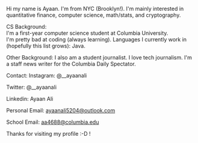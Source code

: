 Hi my name is Ayaan. I'm from NYC (Brooklyn!). I'm mainly interested in 
quantitative finance, computer science, math/stats, and cryptography. 

CS Background:   
I'm a first-year computer science student at Columbia University.   
I'm pretty bad at coding (always learning). 
Languages I currently work in (hopefully this list grows): Java. 

Other Background: 
I also am a student journalist. I love tech journalism. 
I'm a staff news writer for the Columbia Daily Spectator. 

Contact: 
Instagram: @__ayaanali 

Twitter: @__ayaanali 

Linkedin: Ayaan Ali 

Personal Email: ayaanali5204@outlook.com 

School Email: aa4688@columbia.edu 

Thanks for visiting my profile :-D ! 
